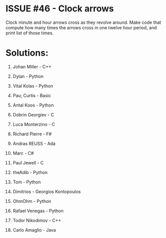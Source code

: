 ISSUE #46 - Clock arrows
===
Clock minute and hour arrows cross as they revolve around.
Make code that compute how many times the arrows cross in one twelve hour period, and print list of those times.

Solutions:
===

1. Johan Miller - C++

2. Dylan - Python

3. Vital Kolas - Python

4. Pau; Curtis - Basic

5. Antal Koos - Python

6. Dobrin Georgiev - C

7. Luca Monterzino - C

8. Richard Pierre - F#

9. Andras REUSS - Ada

10. Marc - C#

11. Paul Jewell - C

12. theAdib - Python

13. Tom - Python

14. Dimitrios - Georgios Kontopoulos

15. OhmOhm - Python

16. Rafael Venegas - Python

17. Todor Nikodimov - C++

18. Carlo Amaglio - Java

